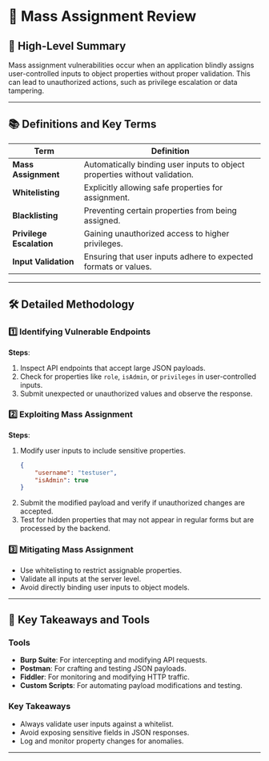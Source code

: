 
# 🔧 Mass Assignment Review

## 🧭 High-Level Summary
Mass assignment vulnerabilities occur when an application blindly assigns user-controlled inputs to object properties without proper validation. This can lead to unauthorized actions, such as privilege escalation or data tampering.

---

## 📚 Definitions and Key Terms
| **Term**                | **Definition**                                                        |
|--------------------------|----------------------------------------------------------------------|
| **Mass Assignment**      | Automatically binding user inputs to object properties without validation. |
| **Whitelisting**         | Explicitly allowing safe properties for assignment.                  |
| **Blacklisting**         | Preventing certain properties from being assigned.                   |
| **Privilege Escalation** | Gaining unauthorized access to higher privileges.                    |
| **Input Validation**     | Ensuring that user inputs adhere to expected formats or values.      |

---

## 🛠️ Detailed Methodology

### 1️⃣ Identifying Vulnerable Endpoints
**Steps**:
1. Inspect API endpoints that accept large JSON payloads.
2. Check for properties like `role`, `isAdmin`, or `privileges` in user-controlled inputs.
3. Submit unexpected or unauthorized values and observe the response.

### 2️⃣ Exploiting Mass Assignment
**Steps**:
1. Modify user inputs to include sensitive properties.
   ```json
   {
       "username": "testuser",
       "isAdmin": true
   }
   ```
2. Submit the modified payload and verify if unauthorized changes are accepted.
3. Test for hidden properties that may not appear in regular forms but are processed by the backend.

### 3️⃣ Mitigating Mass Assignment
- Use whitelisting to restrict assignable properties.
- Validate all inputs at the server level.
- Avoid directly binding user inputs to object models.

---

## 📌 Key Takeaways and Tools

### Tools
- **Burp Suite**: For intercepting and modifying API requests.
- **Postman**: For crafting and testing JSON payloads.
- **Fiddler**: For monitoring and modifying HTTP traffic.
- **Custom Scripts**: For automating payload modifications and testing.

### Key Takeaways
- Always validate user inputs against a whitelist.
- Avoid exposing sensitive fields in JSON responses.
- Log and monitor property changes for anomalies.

---

